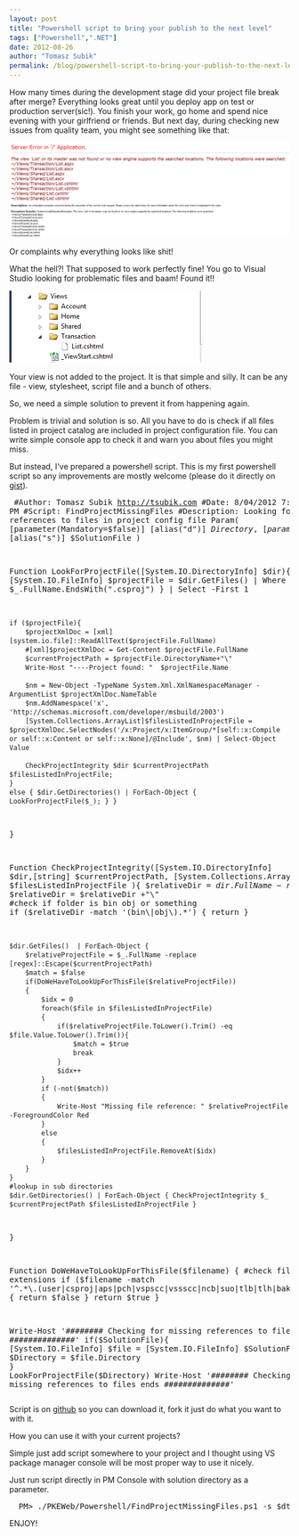 ```yaml
---
layout: post
title: "Powershell script to bring your publish to the next level"
tags: ["Powershell",".NET"]
date: 2012-08-26
author: "Tomasz Subik"
permalink: /blog/powershell-script-to-bring-your-publish-to-the-next-level
---
```


How many times during the development stage did your project file break after merge? Everything looks great until you deploy
app on test or production server(sic!). You finish your work, go home and spend
nice evening with your girlfriend or friends. But next day, during checking new
issues from quality team, you might see something like that:

![Powershell_01](/images/blog/powershell_01.png "View not found")
<!--more-->

Or complaints why everything looks like shit!

What the hell?! That supposed to work perfectly fine! You go to Visual Studio looking for problematic files and baam! Found it!!

![Powershell_02](/images/blog/powershell_02.png "Solution Explorer")

Your view is not added to the project. It is that simple and silly. It can be any file - view,
stylesheet, script file and a bunch of others.

So, we need a simple solution to prevent it from happening again.

Problem is trivial and solution is so. All you have to do is check if all files listed in project
catalog are included in project configuration file. You can write simple console app to
check it and warn you about files you might miss.

But instead, I've prepared a powershell script. This is my first powershell script so any improvements
are mostly welcome (please do it directly on <a href="https://gist.github.com/3296391">gist</a>).

<noscript><pre>
#Author: Tomasz Subik http://tsubik.com
#Date: 8/04/2012 7:35:55 PM
#Script: FindProjectMissingFiles
#Description: Looking for missing references to files in project config file
Param(
    [parameter(Mandatory=$false)]
    [alias("d")]
    $Directory,
    [parameter(Mandatory=$false)]
    [alias("s")]
    $SolutionFile
)

Function LookForProjectFile([System.IO.DirectoryInfo] $dir){
    [System.IO.FileInfo] $projectFile = $dir.GetFiles() | Where { $_.FullName.EndsWith(".csproj") } | Select -First 1

    if ($projectFile){
        $projectXmlDoc = [xml][system.io.file]::ReadAllText($projectFile.FullName)
        #[xml]$projectXmlDoc = Get-Content $projectFile.FullName
        $currentProjectPath = $projectFile.DirectoryName+"\"
        Write-Host "----Project found: "  $projectFile.Name

        $nm = New-Object -TypeName System.Xml.XmlNamespaceManager -ArgumentList $projectXmlDoc.NameTable
        $nm.AddNamespace('x', 'http://schemas.microsoft.com/developer/msbuild/2003')
        [System.Collections.ArrayList]$filesListedInProjectFile = $projectXmlDoc.SelectNodes('/x:Project/x:ItemGroup/*[self::x:Compile or self::x:Content or self::x:None]/@Include', $nm) | Select-Object Value

        CheckProjectIntegrity $dir $currentProjectPath $filesListedInProjectFile;
    }
    else { $dir.GetDirectories() | ForEach-Object { LookForProjectFile($_); } }
}

Function CheckProjectIntegrity([System.IO.DirectoryInfo] $dir,[string] $currentProjectPath,  [System.Collections.ArrayList] $filesListedInProjectFile ){
    $relativeDir = $dir.FullName -replace [regex]::Escape($currentProjectPath)
    $relativeDir = $relativeDir +"\"
    #check if folder is bin obj or something
    if ($relativeDir -match '(bin\\|obj\\).*') { return }

    $dir.GetFiles()  | ForEach-Object {
        $relativeProjectFile = $_.FullName -replace [regex]::Escape($currentProjectPath)
        $match = $false
        if(DoWeHaveToLookUpForThisFile($relativeProjectFile))
        {
            $idx = 0
            foreach($file in $filesListedInProjectFile)
            {
                if($relativeProjectFile.ToLower().Trim() -eq $file.Value.ToLower().Trim()){
                    $match = $true
                    break
                }
                $idx++
            }
            if (-not($match))
            {
                Write-Host "Missing file reference: " $relativeProjectFile -ForegroundColor Red
            }
            else
            {
                $filesListedInProjectFile.RemoveAt($idx)
            }
        }
    }
    #lookup in sub directories
    $dir.GetDirectories() | ForEach-Object { CheckProjectIntegrity $_ $currentProjectPath $filesListedInProjectFile }
}

Function DoWeHaveToLookUpForThisFile($filename)
{
    #check file extensions
    if ($filename -match '^.*\.(user|csproj|aps|pch|vspscc|vssscc|ncb|suo|tlb|tlh|bak|log|lib|sdf)$') { return $false }
    return $true
}

Write-Host '######## Checking for missing references to files started ##############'
if($SolutionFile){
  [System.IO.FileInfo] $file = [System.IO.FileInfo] $SolutionFile
  $Directory = $file.Directory
}
LookForProjectFile($Directory)
Write-Host '######## Checking for missing references to files ends ##############'
</pre></noscript>
<script src="https://gist.github.com/3296391.js?file=FindProjectMissingFilesReferences.ps1"> </script>

Script is on <a href="https://gist.github.com/3296391">github</a> so you can download it,
fork it just do what you want to with it.

How you can use it with your current projects?

Simple just add script somewhere to your project and I thought using VS package manager
console will be most proper way to use it nicely.

Just run script directly in PM Console with solution directory as a parameter.

<noscript>
<pre>
  PM> ./PKEWeb/Powershell/FindProjectMissingFiles.ps1 -s $dte.Solution.FileName
</pre>
</noscript>
<script src="https://gist.github.com/3296391.js?file=PM.ps1"> </script>
ENJOY!
